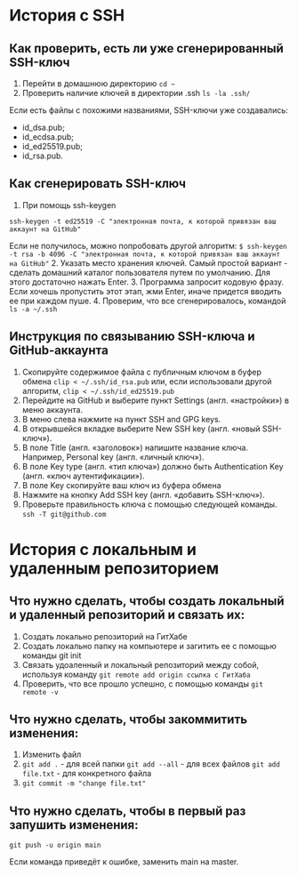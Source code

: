 # История с SSH
## Как проверить, есть ли уже сгенерированный SSH-ключ
1. Перейти в домашнюю директорию
```cd ~```
2. Проверить наличие ключей в директории .ssh
```ls -la .ssh/```

Если есть файлы с похожими названиями, SSH-ключи уже создавались:
- id_dsa.pub;
- id_ecdsa.pub;
- id_ed25519.pub;
- id_rsa.pub.

## Как сгенерировать SSH-ключ
1. При помощь ssh-keygen

```ssh-keygen -t ed25519 -C "электронная почта, к которой привязан ваш аккаунт на GitHub"```

Если не получилось, можно попробовать другой алгоритм:
```$ ssh-keygen -t rsa -b 4096 -C "электронная почта, к которой привязан ваш аккаунт на GitHub"```
2. Указать место хранения ключей. Самый простой вариант - сделать домашний каталог пользователя путем по умолчанию. Для этого достаточно нажать Enter.
3. Программа запросит кодовую фразу. Если хочешь пропустить этот этап, жми Enter, иначе придется вводить ее при каждом пуше.
4. Проверим, что все сгенерировалось, командой
```ls -a ~/.ssh```

## Инструкция по связыванию SSH-ключа и GitHub-аккаунта
1. Скопируйте содержимое файла с публичным ключом в буфер обмена
```clip < ~/.ssh/id_rsa.pub```
или, если использовали другой алгоритм,
```clip < ~/.ssh/id_ed25519.pub```
2. Перейдите на GitHub и выберите пункт Settings (англ. «настройки») в меню аккаунта.
3. В меню слева нажмите на пункт SSH and GPG keys.
4. В открывшейся вкладке выберите New SSH key (англ. «новый SSH-ключ»).
5. В поле Title (англ. «заголовок») напишите название ключа. Например, Personal key (англ. «личный ключ»).
6. В поле Key type (англ. «тип ключа») должно быть Authentication Key (англ. «ключ аутентификации»).
7. В поле Key скопируйте ваш ключ из буфера обмена
8. Нажмите на кнопку Add SSH key (англ. «добавить SSH-ключ»).
9. Проверьте правильность ключа с помощью следующей команды.
```ssh -T git@github.com```

# История с локальным и удаленным репозиторием

## Что нужно сделать, чтобы создать локальный и удаленный репозиторий и связать их:
1. Создать локально репозиторий на ГитХабе
2. Создать локально папку на компьютере и загитить ее с помощью команды git init
3. Связать удоаленный и локальный репозиторий между собой, используя команду
```git remote add origin ссылка с ГитХаба```
4. Проверить, что все прошло успешно, с помощью команды
```git remote -v```

## Что нужно сделать, чтобы  закоммитить изменения:
1. Изменить файл
2. ```git add .``` - для всей папки
```git add --all``` - для всех файлов
```git add file.txt``` - для конкретного файла
3. ```git commit -m "change file.txt"```

## Что нужно сделать, чтобы в первый раз запушить изменения:
```git push -u origin main```

Если команда приведёт к ошибке, заменить main на master.